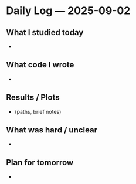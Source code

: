 # Daily Log — 2025-09-02

## What I studied today
- 

## What code I wrote
- 

## Results / Plots
- (paths, brief notes)

## What was hard / unclear
- 

## Plan for tomorrow
-
